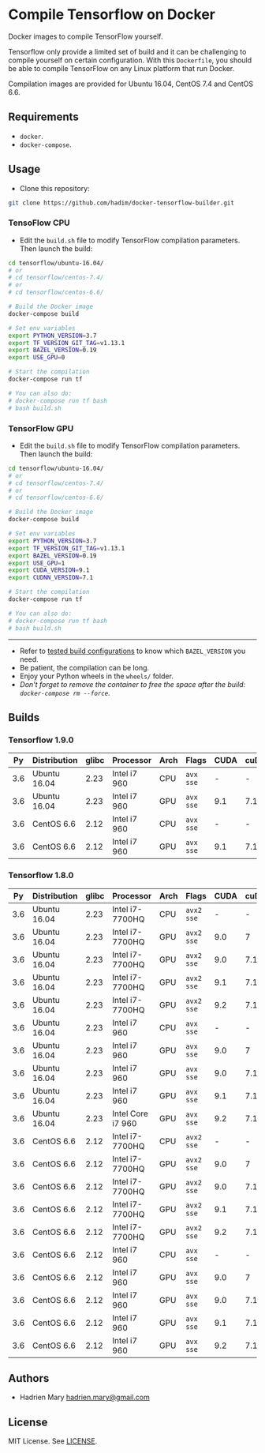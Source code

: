 # Compile Tensorflow on Docker

Docker images to compile TensorFlow yourself.

Tensorflow only provide a limited set of build and it can be challenging to compile yourself on certain configuration. With this `Dockerfile`, you should be able to compile TensorFlow on any Linux platform that run Docker.

Compilation images are provided for Ubuntu 16.04, CentOS 7.4 and CentOS 6.6.

## Requirements

- `docker`.
- `docker-compose`.

## Usage

- Clone this repository:

```bash
git clone https://github.com/hadim/docker-tensorflow-builder.git
```

### TensoFlow CPU

- Edit the `build.sh` file to modify TensorFlow compilation parameters. Then launch the build:

```bash
cd tensorflow/ubuntu-16.04/
# or
# cd tensorflow/centos-7.4/
# or
# cd tensorflow/centos-6.6/

# Build the Docker image
docker-compose build

# Set env variables
export PYTHON_VERSION=3.7
export TF_VERSION_GIT_TAG=v1.13.1
export BAZEL_VERSION=0.19
export USE_GPU=0

# Start the compilation
docker-compose run tf

# You can also do:
# docker-compose run tf bash
# bash build.sh
```

### TensorFlow GPU

- Edit the `build.sh` file to modify TensorFlow compilation parameters. Then launch the build:

```bash
cd tensorflow/ubuntu-16.04/
# or
# cd tensorflow/centos-7.4/
# or
# cd tensorflow/centos-6.6/

# Build the Docker image
docker-compose build

# Set env variables
export PYTHON_VERSION=3.7
export TF_VERSION_GIT_TAG=v1.13.1
export BAZEL_VERSION=0.19
export USE_GPU=1
export CUDA_VERSION=9.1
export CUDNN_VERSION=7.1

# Start the compilation
docker-compose run tf

# You can also do:
# docker-compose run tf bash
# bash build.sh
```

---

- Refer to [tested build configurations](https://www.tensorflow.org/install/source#tested_build_configurations) to know which `BAZEL_VERSION` you need.
- Be patient, the compilation can be long.
- Enjoy your Python wheels in the `wheels/` folder.
- *Don't forget to remove the container to free the space after the build: `docker-compose rm --force`.*

## Builds

### Tensorflow 1.9.0

| Py | Distribution | glibc | Processor | Arch | Flags | CUDA | cuDNN | Link |
| --- | --- | --- | --- | --- | --- | --- | --- | --- |
| 3.6 | Ubuntu 16.04 | 2.23 | Intel i7 960 | CPU | `avx sse` | - | - | [Link](https://storage.googleapis.com/tensorflow-builds/nazgul/ubuntu-16.04/cpu/tensorflow-1.9.0-cp36-cp36m-linux_x86_64.whl) |
| 3.6 | Ubuntu 16.04 | 2.23 | Intel i7 960 | GPU | `avx sse` | 9.1 | 7.1 | [Link](https://storage.googleapis.com/tensorflow-builds/nazgul/ubuntu-16.04/gpu-cuda-9.1-cudnn-7.1/tensorflow-1.9.0-cp36-cp36m-linux_x86_64.whl) |
| 3.6 | CentOS 6.6 | 2.12 | Intel i7 960 | CPU | `avx sse` | - | - | [Link](https://storage.googleapis.com/tensorflow-builds/nazgul/centos-6.6/cpu/tensorflow-1.9.0-cp36-cp36m-linux_x86_64.whl) |
| 3.6 | CentOS 6.6 | 2.12 | Intel i7 960 | GPU | `avx sse` | 9.1 | 7.1 | [Link](https://storage.googleapis.com/tensorflow-builds/nazgul/centos-6.6/gpu-cuda-9.1-cudnn-7.1/tensorflow-1.9.0-cp36-cp36m-linux_x86_64.whl) |

### Tensorflow 1.8.0

| Py | Distribution | glibc | Processor | Arch | Flags | CUDA | cuDNN | Link |
| --- | --- | --- | --- | --- | --- | --- | --- | --- |
| 3.6 | Ubuntu 16.04 | 2.23 | Intel i7-7700HQ | CPU | `avx2 sse` | - | - | [Link](https://storage.googleapis.com/tensorflow-builds/boromir/ubuntu-16.04/cpu/tensorflow-1.8.0-cp36-cp36m-linux_x86_64.whl) |
| 3.6 | Ubuntu 16.04 | 2.23 | Intel i7-7700HQ | GPU | `avx2 sse` | 9.0 | 7 | [Link](https://storage.googleapis.com/tensorflow-builds/boromir/ubuntu-16.04/gpu-cuda-9.0-cudnn-7/tensorflow-1.8.0-cp36-cp36m-linux_x86_64.whl) |
| 3.6 | Ubuntu 16.04 | 2.23 | Intel i7-7700HQ | GPU | `avx2 sse` | 9.0 | 7.1 | [Link](https://storage.googleapis.com/tensorflow-builds/boromir/ubuntu-16.04/gpu-cuda-9.0-cudnn-7.1/tensorflow-1.8.0-cp36-cp36m-linux_x86_64.whl) |
| 3.6 | Ubuntu 16.04 | 2.23 | Intel i7-7700HQ | GPU | `avx2 sse` | 9.1 | 7.1 | [Link](https://storage.googleapis.com/tensorflow-builds/boromir/ubuntu-16.04/gpu-cuda-9.1-cudnn-7.1/tensorflow-1.8.0-cp36-cp36m-linux_x86_64.whl) |
| 3.6 | Ubuntu 16.04 | 2.23 | Intel i7-7700HQ | GPU | `avx2 sse` | 9.2 | 7.1 | [Link](https://storage.googleapis.com/tensorflow-builds/boromir/ubuntu-16.04/gpu-cuda-9.2-cudnn-7.1/tensorflow-1.8.0-cp36-cp36m-linux_x86_64.whl) |
| 3.6 | Ubuntu 16.04 | 2.23 | Intel i7 960 | CPU | `avx sse` | - | - | [Link](https://storage.googleapis.com/tensorflow-builds/nazgul/ubuntu-16.04/cpu/tensorflow-1.8.0-cp36-cp36m-linux_x86_64.whl) |
| 3.6 | Ubuntu 16.04 | 2.23 | Intel i7 960 | GPU | `avx sse` | 9.0 | 7 | [Link](https://storage.cloud.google.com/tensorflow-builds/nazgul/ubuntu-16.04/gpu-cuda-9.0-cudnn-7/tensorflow-1.8.0-cp36-cp36m-linux_x86_64.whl) |
| 3.6 | Ubuntu 16.04 | 2.23 | Intel i7 960 | GPU | `avx sse` | 9.0 | 7.1 | - |
| 3.6 | Ubuntu 16.04 | 2.23 | Intel i7 960 | GPU | `avx sse` | 9.1 | 7.1 | [Link](https://storage.googleapis.com/tensorflow-builds/nazgul/ubuntu-16.04/gpu-cuda-9.1-cudnn-7.1/tensorflow-1.8.0-cp36-cp36m-linux_x86_64.whl) |
| 3.6 | Ubuntu 16.04 | 2.23 | Intel Core i7 960 | GPU | `avx sse` | 9.2 | 7.1 | - |
| 3.6 | CentOS 6.6 | 2.12 | Intel i7-7700HQ | CPU | `avx2 sse` | - | - | [Link](https://storage.googleapis.com/tensorflow-builds/boromir/centos-6.6/cpu/tensorflow-1.8.0-cp36-cp36m-linux_x86_64.whl) |
| 3.6 | CentOS 6.6 | 2.12 | Intel i7-7700HQ | GPU | `avx2 sse` | 9.0 | 7 | - |
| 3.6 | CentOS 6.6 | 2.12 | Intel i7-7700HQ | GPU | `avx2 sse` | 9.0 | 7.1 | - |
| 3.6 | CentOS 6.6 | 2.12 | Intel i7-7700HQ | GPU | `avx2 sse` | 9.1 | 7.1 | [Link](https://storage.googleapis.com/tensorflow-builds/boromir/centos-6.6/gpu-cuda-9.1-cudnn-7.1/tensorflow-1.8.0-cp36-cp36m-linux_x86_64.whl) |
| 3.6 | CentOS 6.6 | 2.12 | Intel i7-7700HQ | GPU | `avx2 sse` | 9.2 | 7.1 | - |
| 3.6 | CentOS 6.6 | 2.12 | Intel i7 960 | CPU | `avx sse` | - | - | [Link](https://storage.googleapis.com/tensorflow-builds/nazgul/centos-6.6/cpu/tensorflow-1.8.0-cp36-cp36m-linux_x86_64.whl) |
| 3.6 | CentOS 6.6 | 2.12 | Intel i7 960 | GPU | `avx sse` | 9.0 | 7 | - |
| 3.6 | CentOS 6.6 | 2.12 | Intel i7 960 | GPU | `avx sse` | 9.0 | 7.1 | - |
| 3.6 | CentOS 6.6 | 2.12 | Intel i7 960 | GPU | `avx sse` | 9.1 | 7.1 | [Link](https://storage.googleapis.com/tensorflow-builds/nazgul/centos-6.6/gpu-cuda-9.1-cudnn-7.1/tensorflow-1.8.0-cp36-cp36m-linux_x86_64.whl) |
| 3.6 | CentOS 6.6 | 2.12 | Intel i7 960 | GPU | `avx sse` | 9.2 | 7.1 | - |

## Authors

- Hadrien Mary <hadrien.mary@gmail.com>

## License

MIT License. See [LICENSE](LICENSE).
